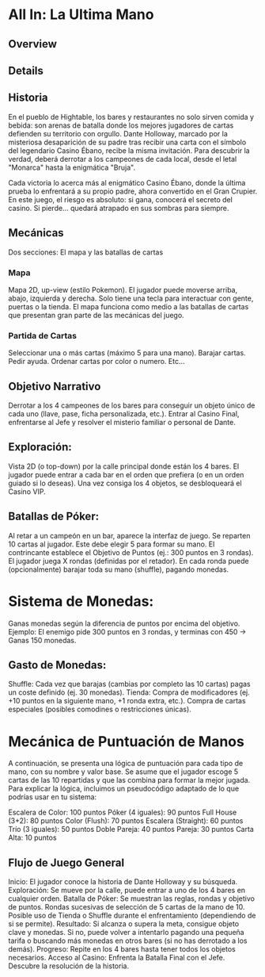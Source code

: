 # All In: La Ultima Mano

## Overview

## Details

## Historia

En el pueblo de Hightable, los bares y restaurantes no solo sirven comida y bebida: son arenas de batalla donde los mejores jugadores de cartas defienden su territorio con orgullo. Dante Holloway, marcado por la misteriosa desaparición de su padre tras recibir una carta con el símbolo del legendario Casino Ébano, recibe la misma invitación. Para descubrir la verdad, deberá derrotar a los campeones de cada local, desde el letal "Monarca" hasta la enigmática "Bruja".

Cada victoria lo acerca más al enigmático Casino Ébano, donde la última prueba lo enfrentará a su propio padre, ahora convertido en el Gran Crupier. En este juego, el riesgo es absoluto: si gana, conocerá el secreto del casino. Si pierde… quedará atrapado en sus sombras para siempre.

## Mecánicas

Dos secciones: El mapa y las batallas de cartas

### Mapa

Mapa 2D, up-view (estilo Pokemon). El jugador puede moverse arriba, abajo, izquierda y derecha. Solo tiene una tecla para interactuar con gente, puertas o la tienda. El mapa funciona como medio a las batallas de cartas que presentan gran parte de las mecánicas del juego.

### Partida de Cartas

Seleccionar una o más cartas (máximo 5 para una mano). Barajar cartas. Pedir ayuda. Ordenar cartas por color o numero. Etc...

## Objetivo Narrativo

Derrotar a los 4 campeones de los bares para conseguir un objeto único de cada uno (llave, pase, ficha personalizada, etc.).
Entrar al Casino Final, enfrentarse al Jefe y resolver el misterio familiar o personal de Dante.


## Exploración:

Vista 2D (o top-down) por la calle principal donde están los 4 bares.
El jugador puede entrar a cada bar en el orden que prefiera (o en un orden guiado si lo deseas).
Una vez consiga los 4 objetos, se desbloqueará el Casino VIP.

## Batallas de Póker:

Al retar a un campeón en un bar, aparece la interfaz de juego.
Se reparten 10 cartas al jugador. Este debe elegir 5 para formar su mano.
El contrincante establece el Objetivo de Puntos (ej.: 300 puntos en 3 rondas).
El jugador juega X rondas (definidas por el retador). En cada ronda puede (opcionalmente) barajar toda su mano (shuffle), pagando monedas.

# Sistema de Monedas:

Ganas monedas según la diferencia de puntos por encima del objetivo.
Ejemplo: El enemigo pide 300 puntos en 3 rondas, y terminas con 450 → Ganas 150 monedas.

## Gasto de Monedas:
Shuffle: Cada vez que barajas (cambias por completo las 10 cartas) pagas un coste definido (ej. 30 monedas).
Tienda:
Compra de modificadores (ej. +10 puntos en la siguiente mano, +1 ronda extra, etc.).
Compra de cartas especiales (posibles comodines o restricciones únicas).

# Mecánica de Puntuación de Manos
A continuación, se presenta una lógica de puntuación para cada tipo de mano, con su nombre y valor base. Se asume que el jugador escoge 5 cartas de las 10 repartidas y que las combina para formar la mejor jugada. Para explicar la lógica, incluimos un pseudocódigo adaptado de lo que podrías usar en tu sistema:

Escalera de Color: 100 puntos
Póker (4 iguales): 90 puntos
Full House (3+2): 80 puntos
Color (Flush): 70 puntos
Escalera (Straight): 60 puntos
Trío (3 iguales): 50 puntos
Doble Pareja: 40 puntos
Pareja: 30 puntos
Carta Alta: 10 puntos

## Flujo de Juego General
Inicio: El jugador conoce la historia de Dante Holloway y su búsqueda.
Exploración: Se mueve por la calle, puede entrar a uno de los 4 bares en cualquier orden.
Batalla de Póker:
Se muestran las reglas, rondas y objetivo de puntos.
Rondas sucesivas de selección de 5 cartas de la mano de 10.
Posible uso de Tienda o Shuffle durante el enfrentamiento (dependiendo de si se permite).
Resultado:
Si alcanza o supera la meta, consigue objeto clave y monedas.
Si no, puede volver a intentarlo pagando una pequeña tarifa o buscando más monedas en otros bares (si no has derrotado a los demás).
Progreso:
Repite en los 4 bares hasta tener todos los objetos necesarios.
Acceso al Casino:
Enfrenta la Batalla Final con el Jefe.
Descubre la resolución de la historia.

